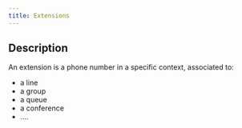 ```yaml
---
title: Extensions
---
```



## Description

An extension is a phone number in a specific context, associated to:
- a line
- a group
- a queue
- a conference
- ....

